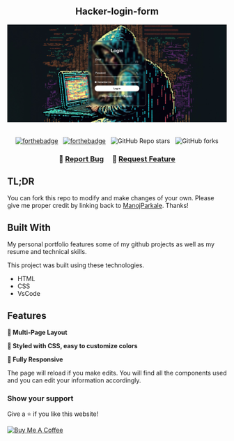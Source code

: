 <h2 align="center">
Hacker-login-form <br/>
</h2>
<div align="center">
  <img alt="Demo" src="./hacker.png" />
</div>

<br/>

<center>

[![forthebadge](https://forthebadge.com/images/badges/made-with-html.svg)](https://forthebadge.com) &nbsp;
[![forthebadge](https://forthebadge.com/images/badges/made-with-css.svg)](https://forthebadge.com) &nbsp;
![GitHub Repo stars](https://img.shields.io/github/stars/ManojParkale/Hacker-login-form?color=red&logo=github&style=for-the-badge) &nbsp;
![GitHub forks](https://img.shields.io/github/forks/ManojParkale/Hacker-login-form?color=red&logo=github&style=for-the-badge)

</center>

<h3 align="center">
    🔹
    <a href="https://github.com/ManojParkale/Hacker-login-form/issues">Report Bug</a> &nbsp; &nbsp;
    🔹
    <a href="https://github.com/ManojParkale/Hacker-login-form/issues">Request Feature</a>
</h3>

## TL;DR

You can fork this repo to modify and make changes of your own. Please give me proper credit by linking back to [ManojParkale](https://github.com/ManojParkale/Hacker-login-form). Thanks!

## Built With

My personal portfolio features some of my github projects as well as my resume and technical skills.<br/>

This project was built using these technologies.

- HTML
- CSS
- VsCode

## Features

**📖 Multi-Page Layout**

**🎨 Styled with CSS, easy to customize colors**

**📱 Fully Responsive**

The page will reload if you make edits.
You will find all the components used and you can edit your information accordingly.

### Show your support

Give a ⭐ if you like this website!

<a href="https://www.buymeacoffee.com/ManojParkale" target="_blank"><img src="https://cdn.buymeacoffee.com/buttons/v2/default-violet.png" alt="Buy Me A Coffee" height= "60px" width= "217px" ></a>

